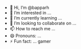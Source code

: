 - 👋 Hi, I’m @bapparh
- 👀 I’m interested in ...
- 🌱 I’m currently learning ...
- 💞️ I’m looking to collaborate on ...
- 📫 How to reach me ...
- 😄 Pronouns: ...
- ⚡ Fun fact: ... gamer

<!---
bapparh/bapparh is a ✨ special ✨ repository because its `README.md` (this file) appears on your GitHub profile.
You can click the Preview link to take a look at your changes.
--->
